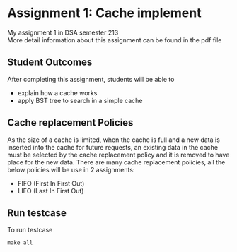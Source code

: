# Assignment 1: Cache implement
My assignment 1 in DSA semester 213  
More detail information about this assignment can be found in the pdf file

## Student Outcomes
After completing this assignment, students will be able to
* explain how a cache works
* apply BST tree to search in a simple cache

## Cache replacement Policies
As the size of a cache is limited, when the cache is full and a new data is
inserted into the cache for future requests, an existing data in the cache must
be selected by the cache replacement policy and it is removed to have place for
the new data. There are many cache replacement policies, all the below policies will be use in 2 assignments:
* FIFO (First In First Out)
* LIFO (Last In First Out)

## Run testcase

To run testcase
```C++
make all
```
